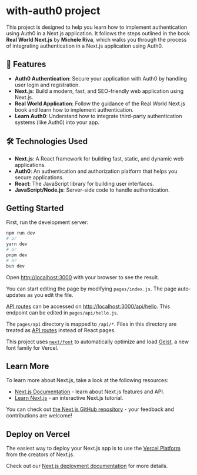# with-auth0 project

This project is designed to help you learn how to implement authentication using Auth0 in a Next.js application. It follows the steps outlined in the book **Real World Next.js** by **Michele Riva**, which walks you through the process of integrating authentication in a Next.js application using Auth0.

## 🚀 Features

- **Auth0 Authentication**: Secure your application with Auth0 by handling user login and registration.
- **Next.js**: Build a modern, fast, and SEO-friendly web application using Next.js.
- **Real World Application**: Follow the guidance of the Real World Next.js book and learn how to implement authentication.
- **Learn Auth0**: Understand how to integrate third-party authentication systems (like Auth0) into your app.

## 🛠️ Technologies Used

- **Next.js**: A React framework for building fast, static, and dynamic web applications.
- **Auth0**: An authentication and authorization platform that helps you secure applications.
- **React**: The JavaScript library for building user interfaces.
- **JavaScript/Node.js**: Server-side code to handle authentication.

## Getting Started

First, run the development server:

```bash
npm run dev
# or
yarn dev
# or
pnpm dev
# or
bun dev
```

Open [http://localhost:3000](http://localhost:3000) with your browser to see the result.

You can start editing the page by modifying `pages/index.js`. The page auto-updates as you edit the file.

[API routes](https://nextjs.org/docs/pages/building-your-application/routing/api-routes) can be accessed on [http://localhost:3000/api/hello](http://localhost:3000/api/hello). This endpoint can be edited in `pages/api/hello.js`.

The `pages/api` directory is mapped to `/api/*`. Files in this directory are treated as [API routes](https://nextjs.org/docs/pages/building-your-application/routing/api-routes) instead of React pages.

This project uses [`next/font`](https://nextjs.org/docs/pages/building-your-application/optimizing/fonts) to automatically optimize and load [Geist](https://vercel.com/font), a new font family for Vercel.

## Learn More

To learn more about Next.js, take a look at the following resources:

- [Next.js Documentation](https://nextjs.org/docs) - learn about Next.js features and API.
- [Learn Next.js](https://nextjs.org/learn-pages-router) - an interactive Next.js tutorial.

You can check out [the Next.js GitHub repository](https://github.com/vercel/next.js) - your feedback and contributions are welcome!

## Deploy on Vercel

The easiest way to deploy your Next.js app is to use the [Vercel Platform](https://vercel.com/new?utm_medium=default-template&filter=next.js&utm_source=create-next-app&utm_campaign=create-next-app-readme) from the creators of Next.js.

Check out our [Next.js deployment documentation](https://nextjs.org/docs/pages/building-your-application/deploying) for more details.
